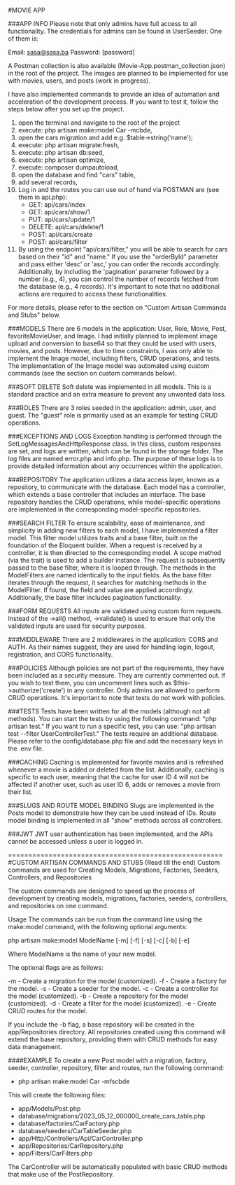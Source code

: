 #MOVIE APP

###APP INFO
Please note that only admins have full access to all functionality. The credentials for admins can be found in UserSeeder. One of them is:

Email: sasa@sasa.ba
Password: [password]

A Postman collection is also available (Movie-App.postman_collection.json) in the root of the project. The images are planned to be implemented for use with movies, users, and posts (work in progress).

I have also implemented commands to provide an idea of automation and acceleration of the development process. If you want to test it, follow the steps below after you set up the project.


1) open the terminal and navigate to the root of the project
2) execute: php artisan make:model Car -mcbde,
3) open the cars migration and add e.g. $table->string('name');
3) execute: php artisan migrate:fresh,
4) execute: php artisan db:seed,
5) execute: php artisan optimize,
6) execute: composer dumpautoload,
7) open the database and find "cars" table,
8) add several records,
9) Log in and the routes you can use out of hand via POSTMAN are (see them in api.php):
    - GET: api/cars/index
    - GET: api/cars/show/1
    - PUT: api/cars/update/1
    - DELETE: api/cars/delete/1
    - POST: api/cars/create
    - POST: api/cars/filter 
10) By using the endpoint "api/cars/filter," you will be able to search for cars based on their "id" and "name." If you use the "orderById" parameter and pass either 'desc' or 'asc,' you can order the records accordingly. Additionally, by including the 'pagination' parameter followed by a number (e.g., 4), you can control the number of records fetched from the database (e.g., 4 records). It's important to note that no additional actions are required to access these functionalities.

For more details, please refer to the section on "Custom Artisan Commands and Stubs" below.



###MODELS
There are 6 models in the application: User, Role, Movie, Post, favoriteMovieUser, and Image. I had initially planned to implement image upload and conversion to base64 so that they could be used with users, movies, and posts.
However, due to time constraints, I was only able to implement the Image model, including filters, CRUD operations, and tests. The implementation of the Image model was automated using custom commands (see the section on custom commands below).



###SOFT DELETE
Soft delete was implemented in all models. This is a standard practice and an extra measure to prevent any unwanted data
loss.



###ROLES
There are 3 roles seeded in the application: admin, user, and guest. The "guest" role is primarily used as an example for testing CRUD operations.



###EXCEPTIONS AND LOGS
Exception handling is performed through the SetLogMessagesAndHttpResponse class. In this class, custom responses are set, and logs are written, which can be found in the storage folder. The log files are named error.php and info.php. The purpose of these logs is to provide detailed information about any occurrences within the application.



###REPOSITORY
The application utilizes a data access layer, known as a repository, to communicate with the database. Each model has a controller, which extends a base controller that includes an interface. The base repository handles the CRUD operations, while model-specific operations are implemented in the corresponding model-specific repositories.



###SEARCH FILTER
To ensure scalability, ease of maintenance, and simplicity in adding new filters to each model, I have implemented a filter model. This filter model utilizes traits and a base filter, built on the foundation of the Eloquent builder. When a request is received by a controller, it is then directed to the corresponding model. A scope method (via the trait) is used to add a builder instance. The request is subsequently passed to the base filter, where it is looped through. The methods in the ModelFilters are named identically to the input fields. As the base filter iterates through the request, it searches for matching methods in the ModelFilter. If found, the field and value are applied accordingly. Additionally, the base filter includes pagination functionality.



###FORM REQUESTS
All inputs are validated using custom form requests. Instead of the ->all() method, ->validate() is used to ensure that only the validated inputs are used for security purposes.



###MIDDLEWARE
There are 2 middlewares in the application: CORS and AUTH. As their names suggest, they are used for handling login, logout, registration, and CORS functionality.



###POLICIES
Although policies are not part of the requirements, they have been included as a security measure. They are currently commented out. If you wish to test them, you can uncomment lines such as $this->authorize('create') in any controller. Only admins are allowed to perform CRUD operations. It's important to note that tests do not work with policies.



###TESTS
Tests have been written for all the models (although not all methods). You can start the tests by using the following command: "php artisan test." If you want to run a specific test, you can use: "php artisan test --filter UserControllerTest." The tests require an additional database. Please refer to the config/database.php file and add the necessary keys in the .env file.



###CACHING
Caching is implemented for favorite movies and is refreshed whenever a movie is added or deleted from the list. Additionally, caching is specific to each user, meaning that the cache for user ID 4 will not be affected if another user, such as user ID 6, adds or removes a movie from their list.



###SLUGS AND ROUTE MODEL BINDING
Slugs are implemented in the Posts model to demonstrate how they can be used instead of IDs. Route model binding is implemented in all "show" methods across all controllers.



###JWT
JWT user authentication has been implemented, and the APIs cannot be accessed unless a user is logged in.



=====================================================
#CUSTOM ARTISAN COMMANDS AND STUBS (Read till the end)
Custom commands are used for Creating Models, Migrations, Factories, Seeders, Controllers, and Repositories

The custom commands are designed to speed up the process of development by creating models, migrations, factories, seeders, controllers, and repositories on one command.

Usage
The commands can be run from the command line using the make:model command, with the following optional arguments:

php artisan make:model ModelName [-m] [-f] [-s] [-c] [-b] [-e]

Where ModelName is the name of your new model.

The optional flags are as follows:

-m - Create a migration for the model (customized).
-f - Create a factory for the model.
-s - Create a seeder for the model.
-c - Create a controller for the model (customized).
-b - Create a repository for the model (customized).
-d - Create a filter for the model (customized).
-e - Create CRUD routes for the model.

If you include the -b flag, a base repository will be created in the app/Repositories directory. All repositories created using this command will extend the base repository, providing them with CRUD methods for easy data management.

####EXAMPLE
To create a new Post model with a migration, factory, seeder, controller, repository, filter and routes, run the following command:

- php artisan make:model Car -mfscbde

This will create the following files:

- app/Models/Post.php
- database/migrations/2023_05_12_000000_create_cars_table.php
- database/factories/CarFactory.php
- database/seeders/CarTableSeeder.php
- app/Http/Controllers/Api/CarController.php
- app/Repositories/CarRepository.php
- app/Filters/CarFilters.php

The CarController will be automatically populated with basic CRUD methods that make use of the PostRepository.